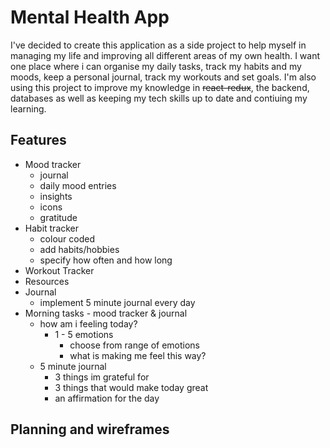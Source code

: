 # Mental Health App

I've decided to create this application as a side project to help myself in managing my life and improving all different areas of my own health. I want one place where i can organise my daily tasks, track my habits and my moods, keep a personal journal, track my workouts and set goals. I'm also using this project to improve my knowledge in ~~react-redux~~, the backend, databases as well as keeping my tech skills up to date and contiuing my learning. 

## Features

- Mood tracker
  - journal
  - daily mood entries
  - insights 
  - icons
  - gratitude
- Habit tracker
  - colour coded
  - add habits/hobbies
  - specify how often and how long
- Workout Tracker
- Resources
- Journal
  - implement 5 minute journal every day
- Morning tasks - mood tracker & journal
  - how am i feeling today?
    - 1 - 5 emotions
      - choose from range of emotions 
      - what is making me feel this way?
  - 5 minute journal
    - 3 things im grateful for
    - 3 things that would make today great
    - an affirmation for the day





## Planning and wireframes

